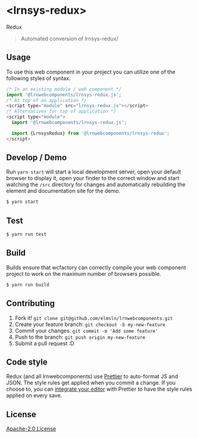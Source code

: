 # &lt;lrnsys-redux&gt;

Redux
> Automated conversion of lrnsys-redux/

## Usage
To use this web component in your project you can utilize one of the following styles of syntax.

```js
/* In an existing module / web component */
import '@lrnwebcomponents/lrnsys-redux.js';
/* At top of an application */
<script type="module" src="lrnsys-redux.js"></script>
/* Alternatives for top of application */
<script type="module">
  import '@lrnwebcomponents/lrnsys-redux.js';

  import {LrnsysRedux} from '@lrnwebcomponents/lrnsys-redux';
</script>
```

## Develop / Demo
Run `yarn start` will start a local development server, open your default browser to display it, open your finder to the correct window and start watching the `/src` directory for changes and automatically rebuilding the element and documentation site for the demo.
```bash
$ yarn start
```

## Test

```bash
$ yarn run test
```

## Build
Builds ensure that wcfactory can correctly compile your web component project to
work on the maximum number of browsers possible.
```bash
$ yarn run build
```

## Contributing

1. Fork it! `git clone git@github.com/elmsln/lrnwebcomponents.git`
2. Create your feature branch: `git checkout -b my-new-feature`
3. Commit your changes: `git commit -m 'Add some feature'`
4. Push to the branch: `git push origin my-new-feature`
5. Submit a pull request :D

## Code style

Redux (and all lrnwebcomponents) use [Prettier][prettier] to auto-format JS and JSON.  The style rules get applied when you commit a change.  If you choose to, you can [integrate your editor][prettier-ed] with Prettier to have the style rules applied on every save.

[prettier]: https://github.com/prettier/prettier/
[prettier-ed]: https://github.com/prettier/prettier/#editor-integration
[polyserve]: https://github.com/Polymer/polyserve
[web-component-tester]: https://github.com/Polymer/web-component-tester

## License
[Apache-2.0 License](http://opensource.org/licenses/Apache-2.0)